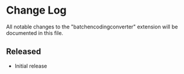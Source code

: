 # Change Log
All notable changes to the "batchencodingconverter" extension will be documented in this file.

## Released
- Initial release